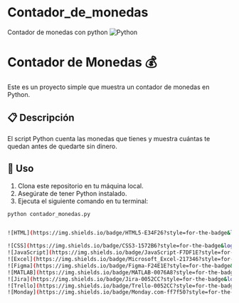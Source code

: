 # Contador_de_monedas
Contador de monedas con python ![Python](https://img.shields.io/badge/python-3.6%2B-blue.svg)


# Contador de Monedas 💰

Este es un proyecto simple que muestra un contador de monedas en Python.

## 📋 Descripción

El script Python cuenta las monedas que tienes y muestra cuántas te quedan antes de quedarte sin dinero.

## 🚀 Uso

1. Clona este repositorio en tu máquina local.
2. Asegúrate de tener Python instalado.
3. Ejecuta el siguiente comando en tu terminal:

```bash
python contador_monedas.py


![HTML](https://img.shields.io/badge/HTML5-E34F26?style=for-the-badge&logo=html5&logoColor=white)

![CSS](https://img.shields.io/badge/CSS3-1572B6?style=for-the-badge&logo=css3&logoColor=white)
![JavaScript](https://img.shields.io/badge/JavaScript-F7DF1E?style=for-the-badge&logo=javascript&logoColor=black)
![Excel](https://img.shields.io/badge/Microsoft_Excel-217346?style=for-the-badge&logo=microsoft-excel&logoColor=white)
![Figma](https://img.shields.io/badge/Figma-F24E1E?style=for-the-badge&logo=figma&logoColor=white)
![MATLAB](https://img.shields.io/badge/MATLAB-0076A8?style=for-the-badge&logo=mathworks&logoColor=white)
![Jira](https://img.shields.io/badge/Jira-0052CC?style=for-the-badge&logo=jira&logoColor=white)
![Trello](https://img.shields.io/badge/Trello-0052CC?style=for-the-badge&logo=trello&logoColor=white)
![Monday](https://img.shields.io/badge/Monday.com-ff7f50?style=for-the-badge&logo=Monday.com&logoColor=white)
